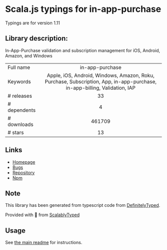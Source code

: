 
# Scala.js typings for in-app-purchase

Typings are for version 1.11

## Library description:
In-App-Purchase validation and subscription management for iOS, Android, Amazon, and Windows

|                    |                 |
| ------------------ | :-------------: |
| Full name          | in-app-purchase |
| Keywords           | Apple, iOS, Android, Windows, Amazon, Roku, Purchase, Subscription, App, in-app-purchase, in-app-billing, Validation, IAP |
| # releases         | 33 |
| # dependents       | 4 |
| # downloads        | 461709 |
| # stars            | 13 |

## Links
- [Homepage](https://github.com/voltrue2/in-app-purchase#readme)
- [Bugs](https://github.com/voltrue2/in-app-purchase/issues)
- [Repository](https://github.com/voltrue2/in-app-purchase)
- [Npm](https://www.npmjs.com/package/in-app-purchase)
    


## Note
This library has been generated from typescript code from [DefinitelyTyped](https://definitelytyped.org).

Provided with :purple_heart: from [ScalablyTyped](https://github.com/oyvindberg/ScalablyTyped)

## Usage
See [the main readme](../../readme.md) for instructions.


